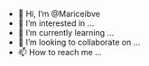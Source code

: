 - 👋 Hi, I’m @Mariceibve
- 👀 I’m interested in ...
- 🌱 I’m currently learning ...
- 💞️ I’m looking to collaborate on ...
- 📫 How to reach me ...

<!---
Mariceibve/Mariceibve is a ✨ special ✨ repository because its `README.md` (this file) appears on your GitHub profile.
You can click the Preview link to take a look at your changes.
--->
